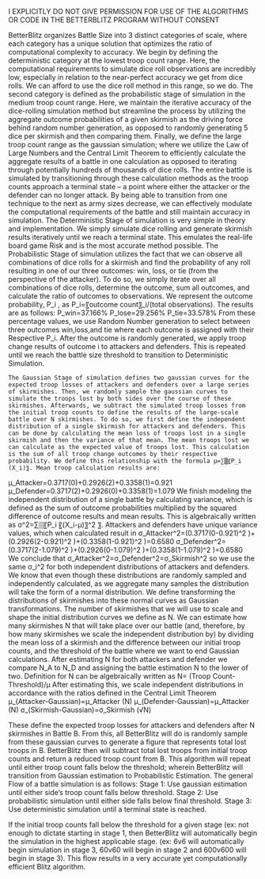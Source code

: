 I EXPLICITLY DO NOT GIVE PERMISSION FOR USE OF THE ALGORITHMS OR CODE IN THE BETTERBLITZ PROGRAM WITHOUT CONSENT 

BetterBlitz organizes Battle Size into 3 distinct categories of scale, where each category has a unique solution that optimizes the ratio of computational complexity to accuracy. We begin by defining the deterministic category at the lowest troop count range. Here, the computational requirements to simulate dice roll observations are incredibly low, especially in relation to the near-perfect accuracy we get from dice rolls. We can afford to use the dice roll method in this range, so we do. The second category is defined as the probabilistic stage of simulation in the medium troop count range. Here, we maintain the iterative accuracy of the dice-rolling simulation method but streamline the process by utilizing the aggregate outcome probabilities of a given skirmish as the driving force behind random number generation, as opposed to randomly generating 5 dice per skirmish and then comparing them. Finally, we define the large troop count range as the gaussian simulation; where we utilize the Law of Large Numbers and the Central Limit Theorem to efficiently calculate the aggregate results of a battle in one calculation as opposed to iterating through potentially hundreds of thousands of dice rolls. 
	The entire battle is simulated by transitioning through these calculation methods as the troop counts approach a terminal state – a point where either the attacker or the defender can no longer attack. By being able to transition from one technique to the next as army sizes decrease, we can effectively modulate the computational requirements of the battle and still maintain accuracy in simulation. 
	The Deterministic Stage of simulation is very simple in theory and implementation. We simply simulate dice rolling and generate skirmish results iteratively until we reach a terminal state. This emulates the real-life board game Risk and is the most accurate method possible. 
	The Probabilistic Stage of simulation utilizes the fact that we can observe all combinations of dice rolls for a skirmish and find the probability of any roll resulting in one of our three outcomes: win, loss, or tie (from the perspective of the attacker). To do so, we simply iterate over all combinations of dice rolls, determine the outcome, sum all outcomes, and calculate the ratio of outcomes to observations. We represent the outcome probability, P_i  , as P_i=〖outcome count〗_i/(total observations). The results are as follows:
P_win=37.166%
P_lose=29.256%
P_tie=33.578%
From these percentage values, we use Random Number generation to select between three outcomes win,loss,and tie where each outcome is assigned with their Respective P_i. After the outcome is randomly generated, we apply troop change results of outcome i to attackers and defenders. This is repeated until we reach the battle size threshold to transition to Deterministic Simulation. 

	The Gaussian Stage of simulation defines two gaussian curves for the expected troop losses of attackers and defenders over a large series of skirmishes. Then, we randomly sample the gaussian curves to simulate the troops lost by both sides over the course of these skirmishes. Afterwards, we subtract the simulated troop losses from the initial troop counts to define the results of the large-scale battle over N skirmishes. To do so, we first define the independent distribution of a single skirmish for attackers and defenders. This can be done by calculating the mean loss of troops lost in a single skirmish and then the variance of that mean. The mean troops lost we can calculate as the expected value of troops lost. This calculation is the sum of all troop change outcomes by their respective probability. We define this relationship with the formula μ=∑▒〖P_i (X_i)〗. Mean troop calculation results are:
μ_Attacker=0.3717(0)+0.2926(2)+0.3358(1)=0.921
μ_Defender=0.3717(2)+0.2926(0)+0.3358(1)=1.079
We finish modeling the independent distribution of a single battle by calculating variance, which is defined as the sum of outcome probabilities multiplied by the squared difference of outcome results and mean results. This is algebraically written as σ^2=∑▒〖P_i 〖(X_i-μ)〗^2 〗. Attackers and defenders have unique variance values, which when calculated result in 
σ_Attacker^2=(0.3717(0-0.921)^2 )+(0.2926(2-0.921)^2 )+(0.3358(1-0.921)^2 )=0.6580 
σ_Defender^2=(0.3717(2-1.079)^2 )+(0.2926(0-1.079)^2 )+(0.3358(1-1.079)^2 )=0.6580  
We conclude that σ_Attacker^2=σ_Defender^2=σ_Skirmish^2 so we use the same σ_i^2 for both independent distributions of attackers and defenders. 
	We know that even though these distributions are randomly sampled and independently calculated, as we aggregate many samples the distribution will take the form of a normal distribution. We define transforming the distributions of skirmishes into these normal curves as Gaussian transformations. The number of skirmishes that we will use to scale and shape the initial distribution curves we define as N. We can estimate how many skirmishes N that will take place over our battle (and, therefore, by how many skirmishes we scale the independent distribution by) by dividing the mean loss of a skirmish and the difference between our initial troop counts, and the threshold of the battle where we want to end Gaussian calculations. After estimating N for both attackers and defender we compare N_A to N_D and assigning the battle estimation N to the lower of two. Definition for N can be algebraically written as 
N=  (Troop Count-Threshold)/μ
After estimating this, we scale independent distributions in accordance with the ratios defined in the Central Limit Theorem
μ_(Attacker-Gaussian)=μ_Attacker (N)
μ_(Defender-Gaussian)=μ_Attacker (N)
σ_(Skirmish-Gaussian)=σ_Skirmish (√N)

These define the expected troop losses for attackers and defenders after N skirmishes in Battle B. From this, all BetterBlitz will do is randomly sample from these gaussian curves to generate a figure that represents total lost troops in B. BetterBlitz then will subtract total lost troops from initial troop counts and return a reduced troop count from B. This algorithm will repeat until either troop count falls below the threshold; wherein BetterBlitz will transition from Gaussian estimation to Probabilistic Estimation. 
The general Flow of a battle simulation is as follows:
Stage 1: Use gaussian estimation until either side’s troop count falls below threshold.
Stage 2: Use probabilistic simulation until either side falls below final threshold.
Stage 3: Use deterministic simulation until a terminal state is reached. 

 If the initial troop counts fall below the threshold for a given stage (ex: not enough to dictate starting in stage 1, then BetterBlitz will automatically begin the simulation in the highest applicable stage. (ex: 6v6 will automatically begin simulation in stage 3, 60v60 will begin in stage 2 and 600v600 will begin in stage 3).
This flow results in a very accurate yet computationally efficient Blitz algorithm. 
